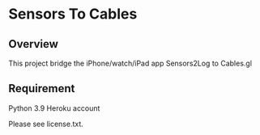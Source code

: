 # Sensors To Cables 

## Overview
This project bridge the iPhone/watch/iPad app Sensors2Log to Cables.gl

## Requirement
Python 3.9
Heroku account

Please see license.txt.
